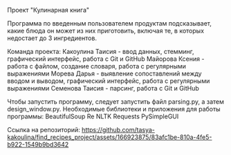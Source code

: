 Проект "Кулинарная книга"

Программа по введенным пользователем продуктам подсказывает, какие блюда он может из них приготовить, включая те, в которых недостает до 3 ингредиентов.

Команда проекта:
Какоулина Таисия - ввод данных, стемминг, графический интерфейс, работа с Git и GitHub
Майорова Ксения - работа с файлом, создание словаря, работа с регулярными выражениями
Морева Дарья - выявление сопоставлений между вводом и выводом, графический интерфейс, работа с регулярными выражениями
Семенова Таисия - парсинг, работа с Git и GitHub

Чтобы запустить программу, следует запустить файл parsing.py, а затем design_window.py. 
Необходимые библиотеки и приложения для работы программы:
BeautifulSoup
Re 
NLTK
Requests
PySimpleGUI

Ссылка на репозиторий:
https://github.com/tasya-kakoulina/find_recipes_project/assets/166923875/83afc1be-810a-4fe5-b922-1549b9bd3642
